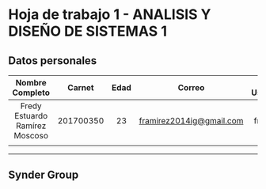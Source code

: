 # Hoja de trabajo 1 - ANALISIS Y DISEÑO DE SISTEMAS 1
## Datos personales

| Nombre Completo | Carnet | Edad | Correo | GitHub Username |
| :----: | :----: | :----: | :----: | :----: |
| Fredy Estuardo Ramírez Moscoso | 201700350 |  23  | framirez2014ig@gmail.com |     fraced97     |
|                                |           |      |                          |                 |

---

## Synder Group